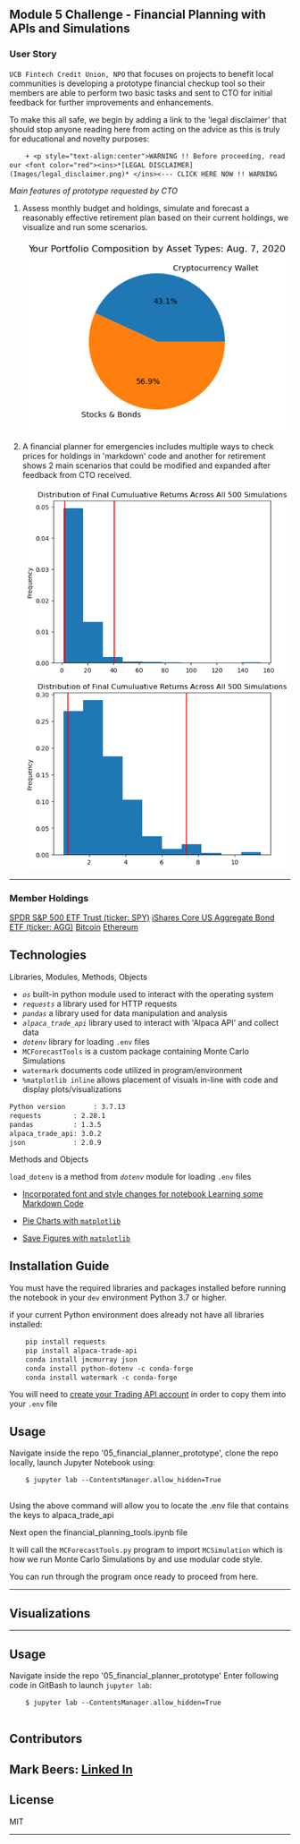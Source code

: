 ## Module 5 Challenge - Financial Planning with APIs and Simulations

### User Story

`UCB Fintech Credit Union, NPO` that focuses on projects to benefit local communities is developing a prototype financial checkup tool so their members are able to perform two basic tasks and sent to CTO for initial feedback for further improvements and enhancements.

To make this all safe, we begin by adding a link to the 'legal disclaimer' that should stop anyone reading here from acting on the advice as this is truly for educational and novelty purposes: 

        + <p style="text-align:center">WARNING !! Before proceeding, read our <font color="red"><ins>*[LEGAL DISCLAIMER](Images/legal_disclaimer.png)* </ins><--- CLICK HERE NOW !! WARNING 

                                                         
*Main features of prototype requested by CTO* 

1) Assess monthly budget and holdings, simulate and forecast a reasonably effective retirement plan based on their current holdings, we visualize and run some scenarios.

     ![Pie Chart of Member Asset Allocation](/Images/portfolio_composition.png)
2) A financial planner for emergencies includes multiple ways to check prices for holdings in 'markdown' code and another for retirement shows 2 main scenarios that could be modified and expanded after feedback from CTO received.

    ![Monte Carlo 30yr Simulation - Distribution](/Images/MC_hist_30.png)
    ![Monte Carlo 10yr Simulation - Distribution](/Images/MC_hist_10.png)

----

### Member Holdings
[SPDR S&P 500 ETF Trust (ticker: SPY)](https://finance.yahoo.com/quote/SPY) 
[iShares Core US Aggregate Bond ETF (ticker: AGG)](https://finance.yahoo.com/quote/AGG)
[Bitcoin](https://finance.yahoo.com/quote/BTC-USD)
[Ethereum](https://finance.yahoo.com/quote/ETH-USD?p=ETH-USD&.tsrc=fin-srch)


## Technologies

Libraries, Modules, Methods, Objects

+ *`os`* built-in python module used to interact with the operating system
+ *`requests`* a library used for HTTP requests
+ *`pandas`* a library used for data manipulation and analysis
+ *`alpaca_trade_api`* library used to interact with 'Alpaca API' and collect data
+ *`dotenv`* library for loading `.env` files
+ `MCForecastTools` is a custom package containing Monte Carlo Simulations
+ `watermark` documents code utilized in program/environment
+ `%matplotlib inline` allows placement of visuals in-line with code and display plots/visualizations

``` 
Python version       : 3.7.13
requests        : 2.28.1
pandas          : 1.3.5
alpaca_trade_api: 3.0.2
json            : 2.0.9
```
Methods and Objects

`load_dotenv` is a method from *`dotenv`* module for loading `.env` files

+ [Incorporated font and style changes for notebook Learning some Markdown Code](https://www.markdownguide.org/)

+ [Pie Charts with `matplotlib`](https://matplotlib.org/stable/api/_as_gen/matplotlib.pyplot.pie.html)

+ [Save Figures with `matplotlib`](https://matplotlib.org/stable/api/_as_gen/matplotlib.pyplot.savefig.html)


## Installation Guide

You must have the required libraries and packages installed before running the notebook in your `dev` environment Python 3.7 or higher.

if your current Python environment does already not have all libraries installed: 
        
        pip install requests
        pip install alpaca-trade-api
        conda install jmcmurray json
        conda install python-dotenv -c conda-forge
        conda install watermark -c conda-forge

You will need to [create your Trading API account](https://app.alpaca.markets/signup) in order to copy them into your `.env` file 

## Usage

Navigate inside the repo '05_financial_planner_prototype', clone the repo locally, launch Jupyter Notebook using: 

```
    $ jupyter lab --ContentsManager.allow_hidden=True
   
```
Using the above command will allow you to locate the .env file that contains the keys to alpaca_trade_api

Next open the financial_planning_tools.ipynb file

It will call the `MCForecastTools.py` program to import `MCSimulation` which is how we run Monte Carlo Simulations by and use modular code style.

You can run through the program once ready to proceed from here.

---
## Visualizations




---

## Usage



Navigate inside the repo '05_financial_planner_prototype'
Enter following code in GitBash to launch `jupyter lab`: 

```
    $ jupyter lab --ContentsManager.allow_hidden=True
   
```
## Contributors

Mark Beers: 
[Linked In](https://www.linkedin.com/in/markwbeers/)
---

## License

MIT 

    
---

